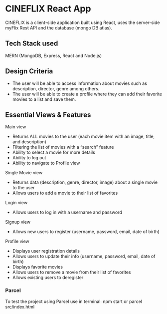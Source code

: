# CINEFLIX React App

CINEFLIX is a client-side application built using React, uses the server-side myFlix Rest API and the database (mongo DB atlas).

## Tech Stack used

MERN (MongoDB, Express, React and Node.js)

## Design Criteria

* The user will be able to access information about movies such as description, director, genre among others.
* The user will be able to create a profile where they can add their favorite movies to a list and save them. 

## Essential Views & Features

Main view
* Returns ALL movies to the user (each movie item with an image, title, and description)
* Filtering the list of movies with a “search” feature
* Ability to select a movie for more details
* Ability to log out
* Ability to navigate to Profile view

Single Movie view
* Returns data (description, genre, director, image) about a single movie to the user
* Allows users to add a movie to their list of favorites 

Login view
* Allows users to log in with a username and password 

Signup view
* Allows new users to register (username, password, email, date of birth) 

Profile view
* Displays user registration details
* Allows users to update their info (username, password, email, date of birth)
* Displays favorite movies
* Allows users to remove a movie from their list of favorites
* Allows existing users to deregister

### Parcel

To test the project using Parsel use in terminal: npm start or  parcel src/index.html 